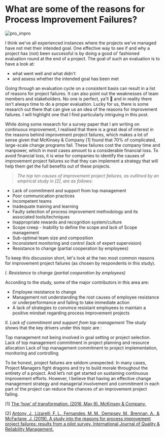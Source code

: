 # What are some of the reasons for Process Improvement Failures?

![pro_impro](https://github.com/charleennewland/blog/assets/138404574/83bac892-36c2-4d9b-8b70-1052973c97e7)

I think we've all experienced instances where the projects we've managed have not met their intended goal. One effective way to see if and why a project has (not) been successful is by doing a good ol’ fashioned evaluation round at the end of a project. 
The goal of such an evaluation is to have a look at:
- what went well and what didn't
- and assess whether the intended goal has been met 

Going through an evaluation cycle on a consistent basis can result in a list of reasons for project failures. It can also point out the weaknesses of team members and stakeholders. No one is perfect, ya'll 🙂 and in reality there isn't always time to do a proper evaluation. Lucky for us, there is some research out there that can give us an idea of the reasons for improvement failures. I will highlight one that I find particularly intriguing in this post. 

While doing some research for a survey paper that I am writing on continuous improvement, I realised that there is a great deal of interest in the reasons behind improvement project failures, which makes a lot of sense given that McKinsey & Company [1] found that 70% of complicated, large-scale change programs fail. These failures cost the company time and manpower, which in most cases amount to a considerable financial loss. To avoid financial loss, it is wise for companies to identify the causes of improvement project failures so that they can implement a strategy that will help them get the full benefits out of these projects.
	 	 		
>*The top ten causes of improvement project failures, as outlined by an empirical study in [2], are as follows:*

- Lack of commitment and support from top management 
- Poor communication practices 
- Incompetent teams
- Inadequate training and learning 
- Faulty selection of process improvement methodology and its associated tools/techniques
- Inappropriate rewards and recognition system/culture 
- Scope creep - Inability to define the scope and lack of Scope management
- Sub-optimal team size and composition
- Inconsistent monitoring and control (lack of expert supervision)
- Resistance to change (partial cooperation by employees) 

To keep this discussion short, let's look at the two most common reasons for improvement project failures (as chosen by respondents in this study).
					
*I. Resistance to change (partial cooperation by employees)*

According to the study, some of the major contributors in this area are:
- Employee resistance to change
- Management not understanding the root causes of employee resistance or underperformance and failing to take immediate action
- A lack of strategies‌ to convince resistant employees to maintain a positive mindset regarding process improvement projects 

			
*II. Lack of commitment and support from top management* 
The study shows that the key drivers under this topic are :
		 	 	 		
Top management not being involved in goal setting or project selection.
Lack of top management commitment in project planning and resource allocation
Lack of top management commitment to project implementation, monitoring and controlling
	
To be honest, project failures are seldom unexpected. In many cases, Project Managers fight dragons and try to build morale throughout the entirety of a project. And let’s not get started on sustaining continuous improvement efforts. However, I believe that having an effective change management strategy and managerial involvement and commitment in each part of the project can reduce the chances of an improvement project failing. 

[1] [The ‘how’ of transformation. (2016, May 9). McKinsey & Company.](https://www.mckinsey.com/industries/retail/our-insights/the-how-of-transformation)

[2] [Antony, J., Lizarelli, F. L., Fernandes, M. M., Dempsey, M., Brennan, A., & McFarlane, J. (2019). A study into the reasons for process improvement project failures: results from a pilot survey. International Journal of Quality & Reliability Management.](https://pureportal.strath.ac.uk/en/publications/a-study-into-the-reasons-for-process-improvement-project-failures)
